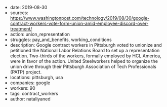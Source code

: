-	date: 2019-08-30
-	sources: https://www.washingtonpost.com/technology/2019/08/30/google-contract-workers-vote-form-union-amid-employee-discord-over-treatment/
-	action: union_representation
-	struggles: pay_and_benefits, working_conditions
-	description: Google contract workers in Pittsburgh voted to unionize and petitioned the National Labor Relations Board to set up a representation election. Two-thirds of the workers, formally employed by HCL America, were in favor of the action. United Steelworkers helped to organize the union drive through their Pittsburgh Association of Tech Professionals (PATP) project.
-	locations: pittsburgh, usa
-	companies: google
-	workers: 90
-	tags: contract_workers
-	author: nataliyaned
